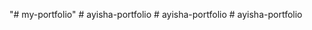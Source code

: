 "# my-portfolio" 
#   a y i s h a - p o r t f o l i o  
 #   a y i s h a - p o r t f o l i o  
 #   a y i s h a - p o r t f o l i o  
 